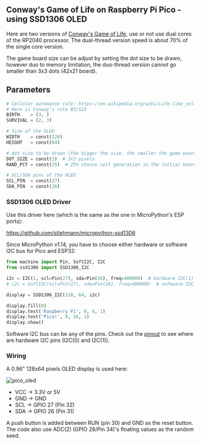 ## Conway's Game of Life on Raspberry Pi Pico - using SSD1306 OLED

Here are two versions of [Conway's Game of Life](https://en.wikipedia.org/wiki/Conway%27s_Game_of_Life), use or not use dual cores of the RP2040 processor. The dual-thread version speed is about 70% of the single core version.

The game board size can be adjust by setting the dot size to be drawn, however duo to memory limitation, the duo-thread version cannot go smaller than 3x3 dots (42x21 board).

## Parameters

```python
# Cellular automaton rule: https://en.wikipedia.org/wiki/Life-like_cellular_automaton
# Here is Conway's rule B3/S23
BIRTH    = (3, )
SURVIVAL = (2, 3)

# Size of the OLED
WIDTH    = const(128)
HEIGHT   = const(64)

# dot size to be drawn (the bigger the size, the smaller the game board)
DOT_SIZE = const(3)  # 3x3 pixels
RAND_PCT = const(25)  # 25% chance cell generation in the initial board

# SCL/SDA pins of the OLED
SCL_PIN  = const(27)
SDA_PIN  = const(26)
```

### SSD1306 OLED Driver

Use this driver here (which is the same as the one in MicroPython's ESP ports):

https://github.com/stlehmann/micropython-ssd1306

Since MicroPython v1.14, you have to choose either hardware or software I2C bus for Pico and ESP32:

```python
from machine import Pin, SoftI2C, I2C
from ssd1306 import SSD1306_I2C

i2c = I2C(1, scl=Pin(27), sda=Pin(26), freq=400000)  # hardware I2C(1)
# i2c = SoftI2C(scl=Pin(27), sda=Pin(26), freq=400000)  # sofeware I2C

display = SSD1306_I2C(128, 64, i2c)

display.fill(0)
display.text('Raspberry Pi', 0, 8, 1)
display.text('Pico!', 0, 16, 1)
display.show()

```

Software I2C bus can be any of the pins. Check out the [pinout](https://github.com/alankrantas/raspberrypi-pico-micropython-cookbook/blob/main/rpi-pico-pinout.jpg) to see where are hardware I2C pins (I2C(0) and I2C(1)).

### Wiring

A 0.96" 128x64 pixels OLED display is used here:

![pico_oled](https://user-images.githubusercontent.com/44191076/111094673-be48a880-8576-11eb-935b-a82cb6eca983.png)

* VCC -> 3.3V or 5V
* GND -> GND
* SCL -> GPIO 27 (Pin 32)
* SDA -> GPIO 26 (Pin 31)

A push button is added between RUN (pin 30) and GND as the reset button. The code also use ADC(2) (GPIO 28/Pin 34)'s floating values as the random seed.
